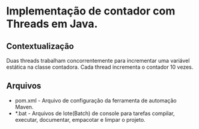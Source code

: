 # Implementação de contador com Threads em Java.

## Contextualização

Duas threads trabalham concorrentemente para incrementar uma variável estática na classe contadora.
Cada thread incrementa o contador 10 vezes.

## Arquivos

- pom.xml - Arquivo de configuração da ferramenta de automação Maven.
- *.bat - Arquivos de lote(Batch) de console para tarefas compilar, executar, documentar, empacotar e limpar o projeto.